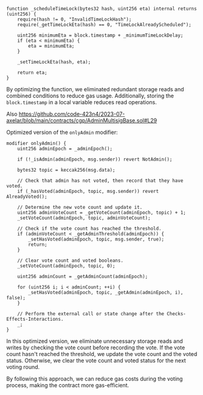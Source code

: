 

```solidity
function _scheduleTimeLock(bytes32 hash, uint256 eta) internal returns (uint256) {
    require(hash != 0, "InvalidTimeLockHash");
    require(_getTimeLockEta(hash) == 0, "TimeLockAlreadyScheduled");

    uint256 minimumEta = block.timestamp + _minimumTimeLockDelay;
    if (eta < minimumEta) {
        eta = minimumEta;
    }

    _setTimeLockEta(hash, eta);

    return eta;
}
```

By optimizing the function, we eliminated redundant storage reads and combined conditions to reduce gas usage. Additionally, storing the `block.timestamp` in a local variable reduces read operations.

Also https://github.com/code-423n4/2023-07-axelar/blob/main/contracts/cgp/AdminMultisigBase.sol#L29 

Optimized version of the `onlyAdmin` modifier:

```solidity
modifier onlyAdmin() {
    uint256 adminEpoch = _adminEpoch();

    if (!_isAdmin(adminEpoch, msg.sender)) revert NotAdmin();

    bytes32 topic = keccak256(msg.data);

    // Check that admin has not voted, then record that they have voted.
    if (_hasVoted(adminEpoch, topic, msg.sender)) revert AlreadyVoted();

    // Determine the new vote count and update it.
    uint256 adminVoteCount = _getVoteCount(adminEpoch, topic) + 1;
    _setVoteCount(adminEpoch, topic, adminVoteCount);

    // Check if the vote count has reached the threshold.
    if (adminVoteCount < _getAdminThreshold(adminEpoch)) {
        _setHasVoted(adminEpoch, topic, msg.sender, true);
        return;
    }

    // Clear vote count and voted booleans.
    _setVoteCount(adminEpoch, topic, 0);

    uint256 adminCount = _getAdminCount(adminEpoch);

    for (uint256 i; i < adminCount; ++i) {
        _setHasVoted(adminEpoch, topic, _getAdmin(adminEpoch, i), false);
    }

    // Perform the external call or state change after the Checks-Effects-Interactions.
    _;
}
```

In this optimized version, we eliminate unnecessary storage reads and writes by checking the vote count before recording the vote. If the vote count hasn't reached the threshold, we update the vote count and the voted status. Otherwise, we clear the vote count and voted status for the next voting round.

By following this approach, we can reduce gas costs during the voting process, making the contract more gas-efficient.

